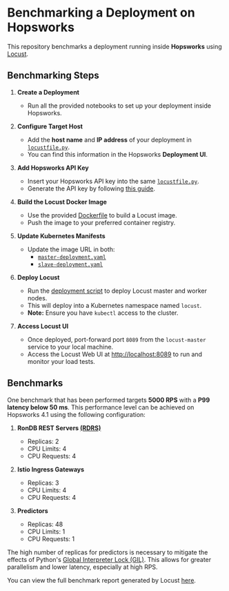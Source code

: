 # Benchmarking a Deployment on Hopsworks

This repository benchmarks a deployment running inside **Hopsworks** using [Locust](https://locust.io/).

## Benchmarking Steps

1. **Create a Deployment**
   - Run all the provided notebooks to set up your deployment inside Hopsworks.

2. **Configure Target Host**
   - Add the **host name** and **IP address** of your deployment in [`locustfile.py`](https://github.com/logicalclocks/hopsworks-tutorials/blob/branch-4.2/benchmarks/online-inference-pipeline/locust/locustfile.py#L12).
   - You can find this information in the Hopsworks **Deployment UI**.

3. **Add Hopsworks API Key**
   - Insert your Hopsworks API key into the same [`locustfile.py`](https://github.com/logicalclocks/hopsworks-tutorials/blob/branch-4.2/benchmarks/online-inference-pipeline/locust/locustfile.py#L12).
   - Generate the API key by following [this guide](https://docs.hopsworks.ai/latest/user_guides/projects/api_key/create_api_key/).

4. **Build the Locust Docker Image**
   - Use the provided [Dockerfile](https://github.com/logicalclocks/hopsworks-tutorials/blob/branch-4.2/benchmarks/online-inference-pipeline/locust/Dockerfile) to build a Locust image.
   - Push the image to your preferred container registry.

5. **Update Kubernetes Manifests**
   - Update the image URL in both:
     - [`master-deployment.yaml`](https://github.com/logicalclocks/hopsworks-tutorials/blob/branch-4.2/benchmarks/online-inference-pipeline/locust/kubernetes-locust/master-deployment.yaml#L28)
     - [`slave-deployment.yaml`](https://github.com/logicalclocks/hopsworks-tutorials/blob/branch-4.2/benchmarks/online-inference-pipeline/locust/kubernetes-locust/slave-deployment.yaml#L28)

6. **Deploy Locust**
   - Run the [deployment script](https://github.com/logicalclocks/hopsworks-tutorials/blob/branch-4.2/benchmarks/online-inference-pipeline/locust/kubernetes-locust/deploy.sh) to deploy Locust master and worker nodes.
   - This will deploy into a Kubernetes namespace named `locust`.
   - **Note:** Ensure you have `kubectl` access to the cluster.

7. **Access Locust UI**
   - Once deployed, port-forward port `8089` from the `locust-master` service to your local machine.
   - Access the Locust Web UI at [http://localhost:8089](http://localhost:8089) to run and monitor your load tests.


## Benchmarks

One benchmark that has been performed targets **5000 RPS** with a **P99 latency below 50 ms**. This performance level can be achieved on Hopsworks 4.1 using the following configuration:

1. **RonDB REST Servers [(RDRS)](https://docs.rondb.com/rondb_rest_api/)**  
   - Replicas: 2  
   - CPU Limits: 4  
   - CPU Requests: 4

2. **Istio Ingress Gateways**  
   - Replicas: 3  
   - CPU Limits: 4  
   - CPU Requests: 4

3. **Predictors**  
   - Replicas: 48  
   - CPU Limits: 1  
   - CPU Requests: 1

The high number of replicas for predictors is necessary to mitigate the effects of Python's [Global Interpreter Lock (GIL)](https://wiki.python.org/moin/GlobalInterpreterLock). This allows for greater parallelism and lower latency, especially at high RPS.

You can view the full benchmark report generated by Locust [here](https://github.com/logicalclocks/hopsworks-tutorials/blob/branch-4.2/locust_reports/locust_report_5k_rps_25_batch_size.pdf).
